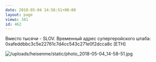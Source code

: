 ```yaml
---
date: 2018-05-04 14:58:51+00:00
layout: page
views: 341
id: 462
---
```


Вместо тысячи - SLOV. Временный адрес супергеройского штаба: 0xafeddbbc3c5e22761c7d4cc543c271e0f2dcca8c [ETH]



![/uploads/heisenme/static/photo_2018-05-04_14-58-51.jpg](/uploads/heisenme/static/photo_2018-05-04_14-58-51.jpg)
